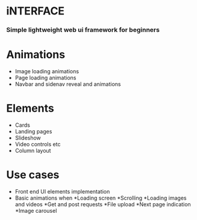 # iNTERFACE

### Simple lightweight web ui framework for beginners

# Animations
* Image loading animations
* Page loading animations
* Navbar and sidenav reveal and animations

# Elements
* Cards
* Landing pages
* Slideshow 
* Video controls etc
* Column layout

# Use cases
* Front end UI elements implementation
* Basic animations when 
   *Loading screen
   *Scrolling
   *Loading images and videos
*Get and post requests
*File upload
*Next page indication
*Image carousel
